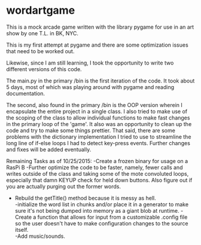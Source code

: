 # wordartgame
This is a mock arcade game written with the library pygame for use in an art show by one T.L. in BK, NYC.


This is my first attempt at pygame and there are some optimization issues that need to be worked out.

Likewise, since I am still learning, I took the opportunity to write two different versions of this code.  

The main.py in the primary /bin is the first iteration of the code.  It took about 5 days, most of which was playing around with pygame and reading documentation.  

The second, also found in the primary /bin is the OOP version wherein I encapsulate the entire project in a single 
class.  I also tried to make use of the scoping of the class to allow individual functions to make fast changes in the primary loop of the 'game'.  It also was an opportunity to clean up the code and try to make some things prettier.  That said, there are some problems with the dictionary implementation I tried to use to streamline the long line of if-else loops I had to detect key-press events.  Further changes and fixes will be added eventually.

Remaining Tasks as of 10/25/2015:
  -Create a frozen binary for usage on a RasPi B
  -Further optimize the code to be faster, namely, fewer calls and writes outside of the class and taking some of the mote convoluted loops, especially that damn KEYUP check for held down buttons.  Also figure out if you are actually purging out the former words.  
  - Rebuild the getTitle() method because it is messy as hell.   
  -initialize the word list in chunks and/or place it in a generator to make sure it's not being dumped into memory as a giant blob at runtime.
  -Create a function that allows for input from a customizable .config file so the user doesn't have to make configuration changes to the source itself.  
  -Add music/sounds.

